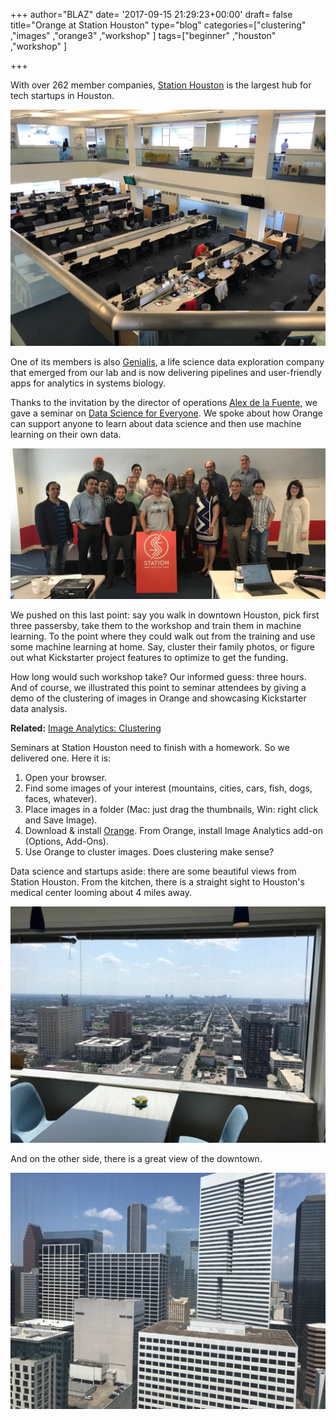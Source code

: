 +++
author="BLAZ"
date= '2017-09-15 21:29:23+00:00'
draft= false
title="Orange at Station Houston"
type="blog"
categories=["clustering" ,"images" ,"orange3" ,"workshop" ]
tags=["beginner" ,"houston" ,"workshop" ]

+++

With over 262 member companies, [Station Houston](http://stationhouston.com) is the largest hub for tech startups in Houston.

![](/images/2017/09/station-houston.jpg)

One of its members is also [Genialis](https://www.genialis.com), a life science data exploration company that emerged from our lab and is now delivering pipelines and user-friendly apps for analytics in systems biology.

Thanks to the invitation by the director of operations [Alex de la Fuente](https://www.linkedin.com/in/alexdelafuente/), we gave a seminar on [Data Science for Everyone](https://www.eventbrite.com/e/data-science-for-everyone-dr-blaz-zupan-baylor-college-of-medicine-tickets-36909445144#). We spoke about how Orange can support anyone to learn about data science and then use machine learning on their own data.

![](/images/2017/09/station-houston-group-photo.jpg)

We pushed on this last point: say you walk in downtown Houston, pick first three passersby, take them to the workshop and train them in machine learning. To the point where they could walk out from the training and use some machine learning at home. Say, cluster their family photos, or figure out what Kickstarter project features to optimize to get the funding.

How long would such workshop take? Our informed guess: three hours. And of course, we illustrated this point to seminar attendees by giving a demo of the clustering of images in Orange and showcasing Kickstarter data analysis.


**Related:** [Image Analytics: Clustering](/blog/2017/04/03/image-analytics-clustering/)


Seminars at Station Houston need to finish with a homework. So we delivered one. Here it is:

1. Open your browser.
2. Find some images of your interest (mountains, cities, cars, fish, dogs, faces, whatever).
3. Place images in a folder (Mac: just drag the thumbnails, Win: right click and Save Image).
4. Download & install [Orange](http://orange.biolab.si). From Orange, install Image Analytics add-on (Options, Add-Ons).
5. Use Orange to cluster images. Does clustering make sense?

Data science and startups aside: there are some beautiful views from Station Houston. From the kitchen, there is a straight sight to Houston's medical center looming about 4 miles away.

![](/images/2017/09/station-houston-medical-center.jpg)

And on the other side, there is a great view of the downtown.

![](/images/2017/09/station-houston-downtown.jpg)
